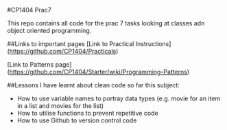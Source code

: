 #CP1404 Prac7

This repo contains all code for the prac 7 tasks looking at classes adn object oriented programming. 

##Links to important pages
[Link to Practical Instructions]
(https://github.com/CP1404/Practicals)

[Link to Patterns page]
(https://github.com/CP1404/Starter/wiki/Programming-Patterns)

##Lessons I have learnt about clean code so far this subject:
- How to use variable names to portray data types (e.g. movie for an item in a list and movies for the list)
- How to utilise functions to prevent repetitive code
- How to use Github to version control code 


